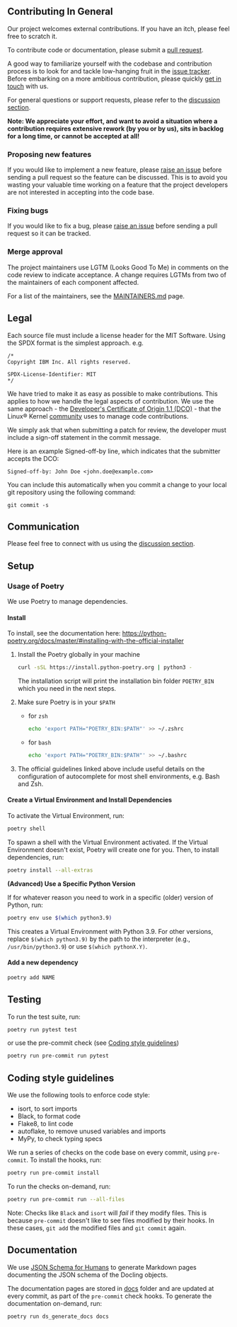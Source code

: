 ## Contributing In General

Our project welcomes external contributions. If you have an itch, please feel
free to scratch it.

To contribute code or documentation, please submit a [pull request](https://github.com/docling-project/docling-core/pulls).

A good way to familiarize yourself with the codebase and contribution process is
to look for and tackle low-hanging fruit in the [issue tracker](https://github.com/docling-project/docling-core/issues).
Before embarking on a more ambitious contribution, please quickly [get in touch](#communication) with us.

For general questions or support requests, please refer to the [discussion section](https://github.com/docling-project/docling-core/discussions).

**Note: We appreciate your effort, and want to avoid a situation where a contribution
requires extensive rework (by you or by us), sits in backlog for a long time, or
cannot be accepted at all!**

### Proposing new features

If you would like to implement a new feature, please [raise an issue](https://github.com/docling-project/docling-core/issues)
before sending a pull request so the feature can be discussed. This is to avoid
you wasting your valuable time working on a feature that the project developers
are not interested in accepting into the code base.

### Fixing bugs

If you would like to fix a bug, please [raise an issue](https://github.com/docling-project/docling-core/issues) before sending a
pull request so it can be tracked.

### Merge approval

The project maintainers use LGTM (Looks Good To Me) in comments on the code
review to indicate acceptance. A change requires LGTMs from two of the
maintainers of each component affected.

For a list of the maintainers, see the [MAINTAINERS.md](MAINTAINERS.md) page.


## Legal

Each source file must include a license header for the MIT
Software. Using the SPDX format is the simplest approach.
e.g.

```
/*
Copyright IBM Inc. All rights reserved.

SPDX-License-Identifier: MIT
*/
```

We have tried to make it as easy as possible to make contributions. This
applies to how we handle the legal aspects of contribution. We use the
same approach - the [Developer's Certificate of Origin 1.1 (DCO)](https://github.com/hyperledger/fabric/blob/master/docs/source/DCO1.1.txt) - that the Linux® Kernel [community](https://elinux.org/Developer_Certificate_Of_Origin)
uses to manage code contributions.

We simply ask that when submitting a patch for review, the developer
must include a sign-off statement in the commit message.

Here is an example Signed-off-by line, which indicates that the
submitter accepts the DCO:

```
Signed-off-by: John Doe <john.doe@example.com>
```

You can include this automatically when you commit a change to your
local git repository using the following command:

```
git commit -s
```


## Communication

Please feel free to connect with us using the [discussion section](https://github.com/docling-project/docling-core/discussions).


## Setup

### Usage of Poetry

We use Poetry to manage dependencies.


#### Install

To install, see the documentation here: https://python-poetry.org/docs/master/#installing-with-the-official-installer

1. Install the Poetry globally in your machine
    ```bash
    curl -sSL https://install.python-poetry.org | python3 -
    ```
    The installation script will print the installation bin folder `POETRY_BIN` which you need in the next steps.

2. Make sure Poetry is in your `$PATH`
    - for `zsh`
        ```sh
        echo 'export PATH="POETRY_BIN:$PATH"' >> ~/.zshrc
        ```
    - for `bash`
        ```sh
        echo 'export PATH="POETRY_BIN:$PATH"' >> ~/.bashrc
        ```

3. The official guidelines linked above include useful details on the configuration of autocomplete for most shell environments, e.g. Bash and Zsh.


#### Create a Virtual Environment and Install Dependencies

To activate the Virtual Environment, run:

```bash
poetry shell
```

To spawn a shell with the Virtual Environment activated. If the Virtual Environment doesn't exist, Poetry will create one for you. Then, to install dependencies, run:

```bash
poetry install --all-extras
```

**(Advanced) Use a Specific Python Version**

If for whatever reason you need to work in a specific (older) version of Python, run:

```bash
poetry env use $(which python3.9)
```

This creates a Virtual Environment with Python 3.9. For other versions, replace `$(which python3.9)` by the path to the interpreter (e.g., `/usr/bin/python3.9`) or use `$(which pythonX.Y)`.


#### Add a new dependency

```bash
poetry add NAME
```


## Testing

To run the test suite, run:

```bash
poetry run pytest test
```

or use the pre-commit check (see [Coding style guidelines](#coding-style-guidelines))

```bash
poetry run pre-commit run pytest
```


## Coding style guidelines

We use the following tools to enforce code style:

- isort, to sort imports
- Black, to format code
- Flake8, to lint code
- autoflake, to remove unused variables and imports
- MyPy, to check typing specs


We run a series of checks on the code base on every commit, using `pre-commit`. To install the hooks, run:

```bash
poetry run pre-commit install
```

To run the checks on-demand, run:

```bash
poetry run pre-commit run --all-files
```

Note: Checks like `Black` and `isort` will _fail_ if they modify files. This is because `pre-commit` doesn't like to see files modified by their hooks. In these cases, `git add` the modified files and `git commit` again.


## Documentation

We use [JSON Schema for Humans](https://github.com/coveooss/json-schema-for-humans) to generate Markdown pages documenting the JSON schema of the Docling objects.

The documentation pages are stored in [docs](./docs/) folder and are updated at every commit, as part of the `pre-commit` check hooks.
To generate the documentation on-demand, run:

```bash
poetry run ds_generate_docs docs
```

